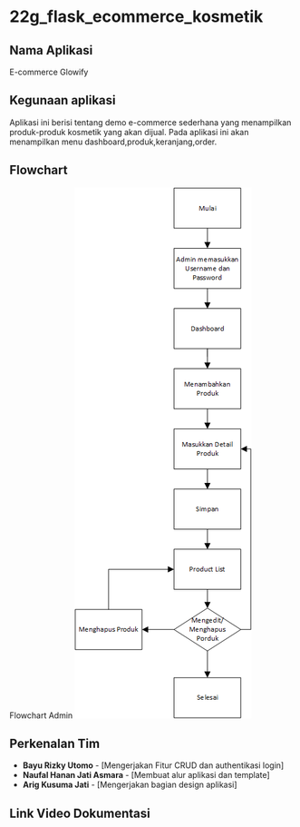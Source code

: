 # 22g_flask_ecommerce_kosmetik

## Nama Aplikasi
E-commerce Glowify

## Kegunaan aplikasi
Aplikasi ini berisi tentang demo e-commerce sederhana yang menampilkan produk-produk kosmetik yang akan dijual. Pada aplikasi ini akan menampilkan menu dashboard,produk,keranjang,order.

## Flowchart
Flowchart Admin
![Flowchart](https://github.com/kampusriset/22g_flask_ecommerce_kosmetik/blob/main/Screenshots/flowchart_admin.png)


## Perkenalan Tim
- **Bayu Rizky Utomo** - [Mengerjakan Fitur CRUD dan authentikasi login]
- **Naufal Hanan Jati Asmara** - [Membuat alur aplikasi dan template]
- **Arig Kusuma Jati** - [Mengerjakan bagian design aplikasi]

## Link Video Dokumentasi

